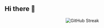 ## Hi there 👋


<div align="center">
  <img 
       src="https://streak-stats.demolab.com?user=praneethhosalli&theme=transparent&hide_border=true&date_format=j%20M%5B%20Y%5D&card_width=600&include_all_commits=true&ring=FF8C00&fire=FF8C00&currStreakNum=FF8C00&currStreakLabel=FF8C00&sideNums=FF8C00&sideLabels=FF8C00&background=00000000" 
       alt="GitHub Streak" />
</div>
